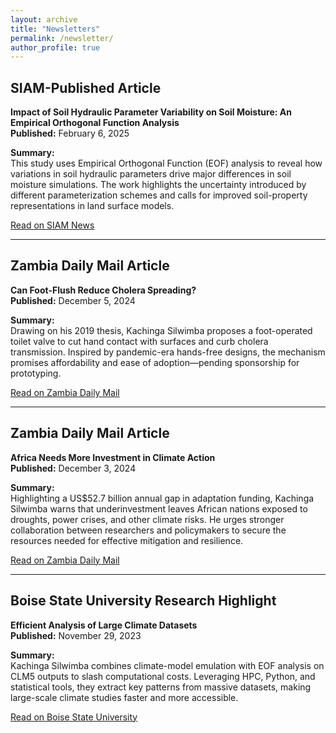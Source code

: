 ```yaml
---
layout: archive
title: "Newsletters"
permalink: /newsletter/
author_profile: true
---
```


## SIAM-Published Article  
**Impact of Soil Hydraulic Parameter Variability on Soil Moisture: An Empirical Orthogonal Function Analysis**  
**Published:** February 6, 2025  

**Summary:**  
This study uses Empirical Orthogonal Function (EOF) analysis to reveal how variations in soil hydraulic parameters drive major differences in soil moisture simulations. The work highlights the uncertainty introduced by different parameterization schemes and calls for improved soil-property representations in land surface models.  

[Read on SIAM News](https://www.siam.org/publications/siam-news/articles/impact-of-soil-hydraulic-parameter-variability-on-soil-moisture-an-empirical-orthogonal-function-analysis)

---

## Zambia Daily Mail Article  
**Can Foot-Flush Reduce Cholera Spreading?**  
**Published:** December 5, 2024  

**Summary:**  
Drawing on his 2019 thesis, Kachinga Silwimba proposes a foot-operated toilet valve to cut hand contact with surfaces and curb cholera transmission. Inspired by pandemic-era hands-free designs, the mechanism promises affordability and ease of adoption—pending sponsorship for prototyping.  

[Read on Zambia Daily Mail](https://www.daily-mail.co.zm/2024/12/05/can-foot-flush-reduce-cholera-spreading/)

---

## Zambia Daily Mail Article  
**Africa Needs More Investment in Climate Action**  
**Published:** December 3, 2024  

**Summary:**  
Highlighting a US$52.7 billion annual gap in adaptation funding, Kachinga Silwimba warns that underinvestment leaves African nations exposed to droughts, power crises, and other climate risks. He urges stronger collaboration between researchers and policymakers to secure the resources needed for effective mitigation and resilience.  

[Read on Zambia Daily Mail](https://www.daily-mail.co.zm/2024/12/03/africa-needs-more-investment-in-climate-action/)

---

## Boise State University Research Highlight  
**Efficient Analysis of Large Climate Datasets**  
**Published:** November 29, 2023  

**Summary:**  
Kachinga Silwimba combines climate-model emulation with EOF analysis on CLM5 outputs to slash computational costs. Leveraging HPC, Python, and statistical tools, they extract key patterns from massive datasets, making large-scale climate studies faster and more accessible.  

[Read on Boise State University](https://www.boisestate.edu/rcs/2023/11/29/research-highlight-efficient-analysis-of-large-climate-datasets/)

